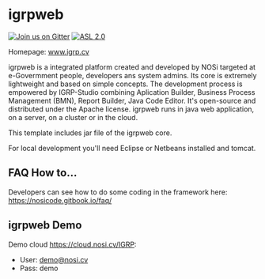 igrpweb
=======

[![Join us on Gitter](https://badges.gitter.im/igrpweb/template.svg)](https://gitter.im/igrpweb/template?utm_source=badge&utm_medium=badge&utm_campaign=pr-badge)
[![ASL 2.0](https://img.shields.io/hexpm/l/plug.svg)](https://github.com/NOSiCode-CV/IGRP-Java-Template-Eclipse/blob/master/README.md)

Homepage: www.igrp.cv

igrpweb is a integrated platform created and developed by NOSi targeted at e-Govermment people, developers ans system admins. Its core is extremely lightweight and based on simple concepts. The development process is empowered by IGRP-Studio combining Aplication Builder, Business Process Management (BMN), Report Builder, Java Code Editor. It's open-source and distributed under the Apache license. igrpweb runs in java web application, on a server, on a cluster or in the cloud.

This template includes jar file of the igrpweb core. 

For local development you'll need Eclipse or Netbeans installed and tomcat. 

## FAQ How to...

Developers can see how to do some coding in the framework here: https://nosicode.gitbook.io/faq/

## igrpweb Demo

Demo cloud https://cloud.nosi.cv/IGRP:
* User: demo@nosi.cv
* Pass: demo
